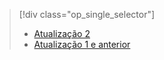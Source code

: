 > [!div class="op_single_selector"]
> * [Atualização 2](../articles/storsimple/storsimple-manage-backup-policies-u2.md)
> * [Atualização 1 e anterior](../articles/storsimple/storsimple-manage-backup-policies.md)
> 
> 



<!--HONumber=Nov16_HO3-->


